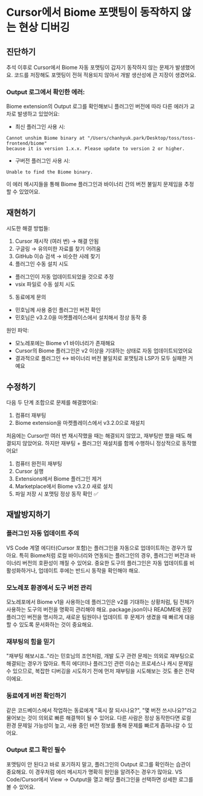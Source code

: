# Cursor에서 Biome 포맷팅이 동작하지 않는 현상 디버깅

## 진단하기

추석 이후로 Cursor에서 Biome 자동 포맷팅이 갑자기 동작하지 않는 문제가 발생했어요. 코드를
저장해도 포맷팅이 전혀 적용되지 않아서 개발 생산성에 큰 지장이 생겼어요.

### Output 로그에서 확인한 에러:

Biome extension의 Output 로그를 확인해보니 플러그인 버전에 따라 다른 에러가 교차로 발생하고
있었어요:

- 최신 플러그인 사용 시:
```
Cannot unshim Biome binary at "/Users/chanhyuk.park/Desktop/toss/toss-frontend/biome"
because it is version 1.x.x. Please update to version 2 or higher.
```
- 구버전 플러그인 사용 시:
```
Unable to find the Biome binary.
```

이 에러 메시지들을 통해 Biome 플러그인과 바이너리 간의 버전 불일치 문제임을 추정할 수
있었어요.

## 재현하기

시도한 해결 방법들:

1. Cursor 재시작 (여러 번) → 해결 안됨
2. 구글링 → 유의미한 자료를 찾기 어려움
3. GitHub 이슈 검색 → 비슷한 사례 찾기
4. 플러그인 수동 설치 시도
- 플러그인이 자동 업데이트되었을 것으로 추정
- vsix 파일로 수동 설치 시도
5. 동료에게 문의
- 민호님께 사용 중인 플러그인 버전 확인
- 민호님은 v3.2.0을 마켓플레이스에서 설치해서 정상 동작 중

원인 파악:

- 모노레포에는 Biome v1 바이너리가 존재해요
- Cursor의 Biome 플러그인은 v2 이상을 기대하는 상태로 자동 업데이트되었어요
- 결과적으로 플러그인 ↔ 바이너리 버전 불일치로 포맷팅과 LSP가 모두 실패한 거예요

## 수정하기

다음 두 단계 조합으로 문제를 해결했어요:

1. 컴퓨터 재부팅
2. Biome extension을 마켓플레이스에서 v3.2.0으로 재설치

처음에는 Cursor만 여러 번 재시작했을 때는 해결되지 않았고, 재부팅만 했을 때도 해결되지
않았어요. 하지만 재부팅 + 플러그인 재설치를 함께 수행하니 정상적으로 동작했어요!

1. 컴퓨터 완전히 재부팅
2. Cursor 실행
3. Extensions에서 Biome 플러그인 제거
4. Marketplace에서 Biome v3.2.0 새로 설치
5. 파일 저장 시 포맷팅 정상 동작 확인 ✅

## 재발방지하기

### 플러그인 자동 업데이트 주의

VS Code 계열 에디터(Cursor 포함)는 플러그인을 자동으로 업데이트하는 경우가 많아요. 특히
Biome처럼 로컬 바이너리와 연동되는 플러그인의 경우, 플러그인 버전과 바이너리 버전의 호환성이
깨질 수 있어요. 중요한 도구의 플러그인은 자동 업데이트를 비활성화하거나, 업데이트 후에는
반드시 동작을 확인해야 해요.

### 모노레포 환경에서 도구 버전 관리

모노레포에서 Biome v1을 사용하는데 플러그인은 v2를 기대하는 상황처럼, 팀 전체가 사용하는
도구의 버전을 명확히 관리해야 해요. package.json이나 README에 권장 플러그인 버전을 명시하고,
새로운 팀원이나 업데이트 후 문제가 생겼을 때 빠르게 대응할 수 있도록 문서화하는 것이
중요해요.

### 재부팅의 힘을 믿기

"재부팅 해보시죠.."라는 민호님의 조언처럼, 개발 도구 관련 문제는 의외로 재부팅으로 해결되는
경우가 많아요. 특히 에디터나 플러그인 관련 이슈는 프로세스나 캐시 문제일 수 있으므로, 복잡한
디버깅을 시도하기 전에 먼저 재부팅을 시도해보는 것도 좋은 전략이에요.

### 동료에게 버전 확인하기

같은 코드베이스에서 작업하는 동료에게 "혹시 잘 되시나요?", "몇 버전 쓰시나요?"라고 물어보는
것이 의외로 빠른 해결책이 될 수 있어요. 다른 사람은 정상 동작한다면 로컬 환경 문제일 가능성이
높고, 사용 중인 버전 정보를 통해 문제를 빠르게 좁혀나갈 수 있어요.

### Output 로그 확인 필수

포맷팅이 안 된다고 바로 포기하지 말고, 플러그인의 Output 로그를 확인하는 습관이 중요해요. 이
경우처럼 에러 메시지가 명확히 원인을 알려주는 경우가 많아요. VS Code/Cursor에서 View →
Output을 열고 해당 플러그인을 선택하면 상세한 로그를 볼 수 있어요.